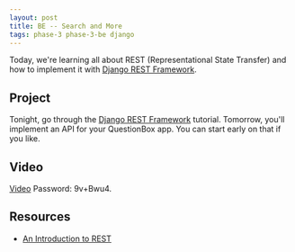 ```yaml
---
layout: post
title: BE -- Search and More
tags: phase-3 phase-3-be django
---
```


Today, we're learning all about REST (Representational State Transfer) and how to implement it with [Django REST Framework](https://www.django-rest-framework.org/).

## Project

Tonight, go through the [Django REST Framework](https://www.django-rest-framework.org/tutorial/quickstart/) tutorial. Tomorrow, you'll implement an API for your QuestionBox app. You can start early on that if you like.

## Video

[Video](https://us02web.zoom.us/rec/share/9f1WDq_xxj5OWrPq2mbheIo6HJu1eaa81ykW-ftbmU1VVUk4S3n8HT3tD8MO5rIo) Password: 9v+Bwu4.

## Resources

- [An Introduction to REST](https://www.infoq.com/articles/rest-introduction/)
